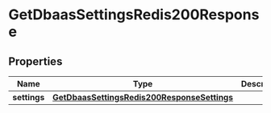 

# GetDbaasSettingsRedis200Response


## Properties

| Name | Type | Description | Notes |
|------------ | ------------- | ------------- | -------------|
|**settings** | [**GetDbaasSettingsRedis200ResponseSettings**](GetDbaasSettingsRedis200ResponseSettings.md) |  |  [optional] |



